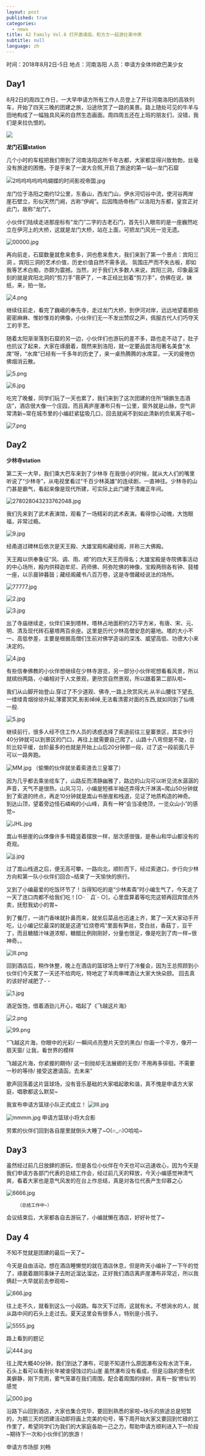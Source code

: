 ```yaml
---
layout: post
published: true
categories:
  - news
title: A2 Family Vol.6 打开邀请函，和方方一起游壮美中原
subtitle: null
language: zh
---
```

                 
时间：2018年8月2日-5日
地点：河南洛阳
人员：申请方全体帅欧巴美少女

**Day1**
---------
8月2日的周四工作日，一大早申请方所有工作人员登上了开往河南洛阳的高铁列车，开始了四天三晚的团建之旅，沿途欣赏了一路的美景。路上随处可见的牛羊与田地构成了一幅独具风采的自然生态画面。周四周五还在上班的朋友们，没错，我们是来拉仇恨的。

![]({{site.baseurl}}/image/1jsAHAHSDHSDASHDLU%E6%83%B3.png)

**龙门石窟station**

几个小时的车程把我们带到了河南洛阳这所千年古都，大家都显得兴致勃勃，丝毫没有旅途的困倦。于是乎来了一波大合照,开启了旅途的第一站—龙门石窟

![2呜呜呜呜呜呜蝴蝶的时间影视帝国.jpg]({{site.baseurl}}/image/2呜呜呜呜呜呜蝴蝶的时间影视帝国.jpg)



龙门位于洛阳之南约12公里，东香山，西龙门山，伊水河切谷中流，使河谷两岸崖石壁立，形似天然门阙，古称“伊阙”。后因隋炀帝杨广以洛阳为东都，皇宫正对此门，故称“龙门”。

小伙伴们陆续走进那座标有“龙门”二字的古老石门，首先引入眼帘的是一座巍然屹立在伊河上的大桥，这就是龙门大桥，站在上面，可把龙门风光一览无遗。

![00000.jpg]({{site.baseurl}}/image/00000.jpg)

再向前走，石窟数量就愈来愈多，洞也愈来愈大，我们来到了第一个景点：宾阳三洞 。宾阳三洞的艺术价值，历史价值自然不需多说。
氛围庄严而不失古板，即如我等艺术白痴，亦颇为震撼。当然，对于我们大多数人来说，宾阳三洞，印象最深刻的就是宾阳北洞的“剪刀手”菩萨了，一本正经比划着“剪刀手”，仿佛在说，妹纸，来，拍一张。

![4.png]({{site.baseurl}}/image/4.png)

继续往前走，看完了巍峨的奉先寺，走过龙门大桥，到伊河对岸，远远地望着那些密密麻麻、惟妙惟肖的佛像，小伙伴们无一不发出赞叹之声，佩服古代人们巧夺天工的手艺。

随着太阳渐渐落到石窟的另一边，小伙伴们也游玩的差不多，路也走不动了，肚子也抗议了起来，大家在琢磨着，既然来到洛阳，就一定要品尝洛阳著名美食“水席”呀，“水席”已经有一千多年的历史了，来一桌热腾腾的水席菜，一天的疲倦仿佛烟消云散。

![5.png]({{site.baseurl}}/image/5.png)

![6.jpg]({{site.baseurl}}/image/6.jpg)

吃完了晚餐，同学们玩了一天也累了，我们来到了这次团建的住所“锦鹏生态酒店”，酒店很大像一个庄园，而且离庐崖瀑布只有一公里，窗外就是山脉，空气非常清新~常在城市里的小编赶紧猛吸几口，回去就闻不到如此清新的负氧离子啦~

![7.png]({{site.baseurl}}/image/7.png)

**Day2**
---------

**少林寺station**

第二天一大早，我们乘大巴车来到了少林寺
在我很小的时候，就从大人们的嘴里听说了“少林寺”，从电视里看过“千百少林英雄”的连续剧，一直神往。少林寺的山门甚是霸气，看起来像是现代所建，可实际上此门建于清雍正年间。

![278028043233762048.jpg]({{site.baseurl}}/image/278028043233762048.jpg)

我们先来到了武术表演馆，观看了一场精彩的武术表演。看得惊心动魄，大饱眼福，非常过瘾。

![9.jpg]({{site.baseurl}}/image/9.jpg)

经甬道过碑林后依次是天王殿、大雄宝殿和藏经阁，并称三大佛殿。 

天王殿以供奉象征“风、调、雨、顺”的四大天王而得名；大雄宝殿是寺院佛事活动的中心场所，殿内供释迦牟尼、药师佛、阿弥陀佛的神像，宝殿两侧各有钟、鼓楼一座，以示晨钟暮鼓；藏经阁藏书八百万卷，这是寺僧藏经说法的场所。

![77777.jpg]({{site.baseurl}}/image/77777.jpg)

![2.jpg]({{site.baseurl}}/image/2.jpg)

![3.jpg]({{site.baseurl}}/image/3.jpg)

出了寺庙继续走，伙伴们来到塔林，塔林占地面积约2万平方米，有唐、宋、元、明、清及现代砖石墓塔两百余座。这里是历代少林高僧安息的墓地。塔的大小不一、高低参差，主要是根据高僧们生前对佛学造诣的深浅、威望高低、功德大小来决定的。 

![4.jpg]({{site.baseurl}}/image/4.jpg)

有些信奉佛教的小伙伴想继续在少林寺游览，另一部分小伙伴呢想看看风景，所以就缤纷两路，小编相对于人文景观，更欣赏自然景观，所以跟着第二部队啦~

我们从山脚开始登山.穿过了不少道观、佛寺,一路上欣赏风光.从半山腰往下望去,一缕缕青烟徐徐升起,薄雾冥冥,影影绰绰,无法看清雾对面的东西,就如同到了仙境一般. 

![5.jpg]({{site.baseurl}}/image/5.jpg)

继续前行，很多人经不住工作人员的诱惑选择了索道前往三皇寨景区，其实步行40分钟就可以到景区的门口，再往上就需要自己爬了。山路十八弯但是不陡，台阶比较平缓，台阶最多的也就是开始上山后20分钟那一段，过了这一段前面几乎可以一路奔跑。

![MM.jpg]({{site.baseurl}}/image/MM.jpg)
（偷懒的伙伴就坐着索道去三皇寨了）

因为几乎都去乘坐缆车了，山路反而清静幽雅了，路边的山沟可以听见流水潺潺的声音，天气不是很热，山风习习，小编是短裤半袖还弄得大汗淋漓~爬山50分钟就到了索道的终点，再走10分钟就是嵩山书册崖和栈道，见证了地质构造的神奇。
到达山顶，望着旁边怪石嶙峋的小山峰，真有一种“会当凌绝顶，一览众山小”的感觉~

![JHL.jpg]({{site.baseurl}}/image/JHL.jpg)

嵩山书册崖的山体像许多书籍竖着摆放一样，层次感很强，是泰山和华山都没有的奇观。

![jj.jpg]({{site.baseurl}}/image/jj.jpg)

过了嵩山栈道之后，便无高可攀，一路向北，顺阶而下，经过索道口，步行向少林方向和第一队小伙伴们回合~结束了一天愉快的旅行。

又到了小编最爱的吃饭环节了！当得知吃的是“少林素斋”时小编生气了，今天走了一天了连口肉都不给我们吃！[○･｀Д´･ ○]，心里盘算着等吃完这顿再回宾馆点外卖，抚慰我幼小的胃~

到了餐厅，一进门香味就扑鼻而来，就坐后菜品也迅速上齐，累了一天大家动手开吃，让小编记忆最深的就是这道“红烧卷鸡”里面有笋丝，茭白丝，香菇丁，豆干丁，而且糖醋汁味道浓郁，糖醋比例刚刚好，分量也很足，像是吃到了肉一样~很神奇。。

![lll.png]({{site.baseurl}}/image/lll.png)

回到酒店后，稍作休整，晚上在酒店的篮球场上举行了冷餐会，因为王总照顾到小伙伴们今天累了一天还不给肉吃，特地定了羊肉串啤酒让大家大快朵颐。
回去真的该好好减肥了- -

![1.jpg]({{site.baseurl}}/image/1.jpg)

酒足饭饱，借着酒劲儿开心，唱起了《飞越这片海》

![2.png]({{site.baseurl}}/image/2.png)

![99.png]({{site.baseurl}}/image/99.png)


“飞越这片海，你眼中的光彩/
一瞬间点亮整片天空的黑白/
你画一个平方，像开一扇天窗/
让我，看世界的模样

飞越这片海，你紧握的期待/
这一刻抛却无法展翅的无奈/
不用再多徘徊，不需要一秒的等待/
接受这邀请函，去未来”

歌声回荡着这片篮球场，没有音乐基础的大家唱起歌和谐，真不愧是申请方大家庭，唱歌都这么默契~


我宣布申请方篮球小队正式成立！
![llll.jpg]({{site.baseurl}}/image/llll.jpg)

![mmmm.jpg]({{site.baseurl}}/image/mmmm.jpg)
申请方篮球小将大合影

劳累的伙伴们回到各自屋里就倒头大睡了~O(∩_∩)O哈哈~

**Day3**
---------

虽然经过前几日放肆的游玩，但是各位小伙伴在今天也可以迅速收心，因为今天是我们申请方各部门代表的总结工作会，经过前几天的释放，今天小编感觉神清气爽，看着大家也是意气风发的在台上作总结，真是对各位代表产生仰慕之心

![6666.jpg]({{site.baseurl}}/image/6666.jpg)

        （总结工作中~）

会议结束后，大家都各自去游玩了，小编就懒在酒店，好好补觉了~

**Day 4**
---------

不知不觉就是团建的最后一天了~

今天是自由活动，想在酒店睡懒觉的就在酒店休息，但是昨天小编补了一下午的觉了，琢磨着跟同事妹子去附近溜达溜达，正好我们酒店离庐崖瀑布非常近，所以我俩赶一大早就前去参观啦~

![666.jpg]({{site.baseurl}}/image/666.jpg)

往上走不久，就看到这么一小段路。每次天下过雨，这就有水。不想淌水的人，就从路中间的石头上走过去。夏天这里会有很多人，特别是小孩子。

![5555.jpg]({{site.baseurl}}/image/5555.jpg)

路上看到的题记

![444.jpg]({{site.baseurl}}/image/444.jpg)

往上爬大概40分钟，我们到达了瀑布，可是不知道什么原因瀑布没有水流下来，石头上看可以看到长年被谁侵蚀过的山崖
虽然瀑布没有看成，但是沿路的景色优美僻静，刚下完雨，雾气笼罩在我们周围，配合着周围的绿树，真有一股‘修仙’的感觉

![000.jpg]({{site.baseurl}}/image/000.jpg)


沿路下山回到酒店，大家也集合完毕，要回到熟悉的家啦~快乐的旅途总是短暂的，为期三天的团建活动即将画上完美的句号，等下周开始大家又要回到忙碌的工作里了，希望同学们为我们的大家庭各助一己之力，帮助申请方顺利进入下一阶段~期待下一次和小伙伴们的旅游！




申请方市场部 刘畅
